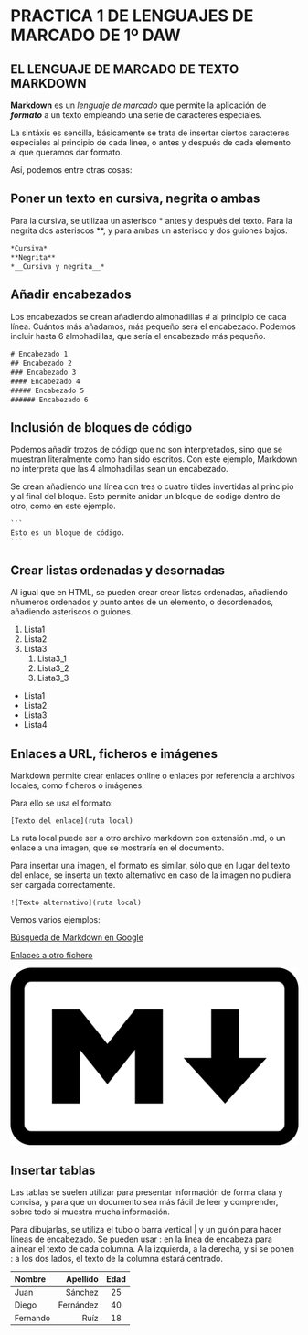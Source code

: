 # PRACTICA 1 DE LENGUAJES DE MARCADO DE 1º DAW

## EL LENGUAJE DE MARCADO DE TEXTO MARKDOWN

**Markdown** es un *lenguaje de marcado* que permite la aplicación de *__formato__* a un texto empleando una serie de caracteres especiales.

La sintáxis es sencilla, básicamente se trata de insertar ciertos caracteres especiales al principio de cada línea, o antes y después de cada elemento al que queramos dar formato.

Así, podemos entre otras cosas:

## Poner un texto en cursiva, negrita o ambas

Para la cursiva, se utilizaa un asterisco * antes y después del texto. Para la negrita dos asteriscos **, y para ambas un asterisco y dos guiones bajos.

```
*Cursiva*
**Negrita**
*__Cursiva y negrita__*
````


## Añadir encabezados

Los encabezados se crean añadiendo almohadillas # al principio de cada línea. Cuántos más añadamos, más pequeño será el encabezado. Podemos incluir hasta 6 almohadillas, que sería el encabezado más pequeño.
```
# Encabezado 1
## Encabezado 2
### Encabezado 3
#### Encabezado 4
##### Encabezado 5
###### Encabezado 6
```

## Inclusión de bloques de código

Podemos añadir trozos de código que no son interpretados, sino que se muestran literalmente como han sido escritos. Con este ejemplo, Markdown no interpreta que las 4 almohadillas sean un encabezado. 

Se crean añadiendo una línea con tres o cuatro tildes invertidas al principio y al final del bloque. Esto permite anidar un bloque de codigo dentro de otro, como en este ejemplo.

````
```
Esto es un bloque de código.
```
````

## Crear listas ordenadas y desornadas

Al igual que en HTML, se pueden crear crear listas ordenadas, añadiendo nñumeros ordenados y punto antes de un elemento, o desordenados, añadiendo asteriscos o guiones.

1. Lista1 
2. Lista2
3. Lista3
    1. Lista3_1
    2. Lista3_2
    3. Lista3_3  
* Lista1
* Lista2
* Lista3
* Lista4

## Enlaces a URL, ficheros e imágenes

Markdown permite crear enlaces online o enlaces por referencia a archivos locales, como ficheros o imágenes.

Para ello se usa el formato:
```
[Texto del enlace](ruta local)
````
La ruta local puede ser a otro archivo markdown con extensión .md, o un enlace a una imagen, que se mostraría en el documento.

Para insertar una imagen, el formato es similar, sólo que en lugar del texto del enlace, se inserta un texto alternativo en caso de la imagen no pudiera ser cargada correctamente.

```
![Texto alternativo](ruta local)
````
Vemos varios ejemplos: 

[Búsqueda de Markdown en Google](https://www.google.com/search?q=markdown)

[Enlaces a otro fichero](./markdown_enlazado.md/)

![Logo Markdown.](./markdown.png/)

## Insertar tablas

Las tablas se suelen utilizar para presentar información de forma clara y concisa, y para que un documento sea más fácil de leer y comprender, sobre todo si muestra mucha información.

Para dibujarlas, se utiliza el tubo o barra vertical | y un guión para hacer lineas de encabezado. Se pueden usar : en la linea de encabeza para alinear el texto de cada columna. A la izquierda, a la derecha, y si se ponen : a los dos lados, el texto de la columna estará centrado.

| Nombre       | Apellido      | Edad    |
| :------------|--------------:|:-------:|
| Juan         | Sánchez       | 25      |
| Diego        | Fernández     | 40      |
| Fernando     | Ruíz          | 18      |
